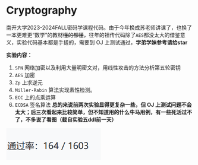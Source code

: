 # Cryptography
南开大学2023-2024FALL密码学课程代码。由于今年换成苏老师讲课了，也换了一本更难更“数学”的教材~~懂的都懂~~，往年的祖传代码除了`AES`都没太大的借鉴意义，实验代码基本都是手搓的，需要到 OJ 上测试通过，**学弟学妹参考请给star**

**实验内容：**
1. `SPN` 网络加密以及利用大量明密文对，用线性攻击的方法分析第五轮密钥
2. `AES` 加密
3. `Zp` 上求逆元
4. `Miller-Rabin` 算法实现素性检测。
5. `ECC` 上的点乘运算
6. `ECDSA` 签名算法
**总的来说前两次实验显得更复杂一些，但 OJ 上测试问题不会太大；后三次看起来比较简单，但不知道用的什么牛马用例，有一些死活过不了，不多说了看图（截自实验五ddl前一天）**

![寄寄寄](寄寄寄.png)
